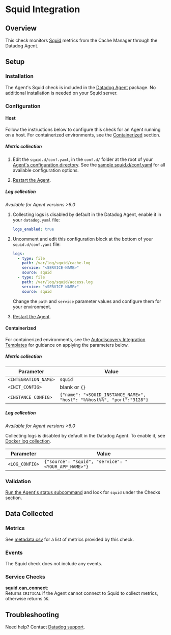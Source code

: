 # Squid Integration

## Overview

This check monitors [Squid][9] metrics from the Cache Manager through the Datadog Agent.

## Setup

### Installation

The Agent's Squid check is included in the [Datadog Agent][2] package. No additional installation is needed on your Squid server.

### Configuration

#### Host

Follow the instructions below to configure this check for an Agent running on a host. For containerized environments, see the [Containerized](#containerized) section.

##### Metric collection

1. Edit the `squid.d/conf.yaml`, in the `conf.d/` folder at the root of your [Agent's configuration directory][3]. See the [sample squid.d/conf.yaml][4] for all available configuration options.

2. [Restart the Agent][5].

##### Log collection

_Available for Agent versions >6.0_

1. Collecting logs is disabled by default in the Datadog Agent, enable it in your `datadog.yaml` file:

   ```yaml
   logs_enabled: true
   ```

2. Uncomment and edit this configuration block at the bottom of your `squid.d/conf.yaml` file:

   ```yaml
   logs:
     - type: file
       path: /var/log/squid/cache.log
       service: "<SERVICE-NAME>"
       source: squid
     - type: file
       path: /var/log/squid/access.log
       service: "<SERVICE-NAME>"
       source: squid
   ```

    Change the `path` and `service` parameter values and configure them for your environment.

3. [Restart the Agent][5].

#### Containerized

For containerized environments, see the [Autodiscovery Integration Templates][1] for guidance on applying the parameters below.

##### Metric collection

| Parameter            | Value                                                                  |
| -------------------- | ---------------------------------------------------------------------- |
| `<INTEGRATION_NAME>` | `squid`                                                                |
| `<INIT_CONFIG>`      | blank or `{}`                                                          |
| `<INSTANCE_CONFIG>`  | `{"name": "<SQUID_INSTANCE_NAME>", "host": "%%host%%", "port":"3128"}` |

##### Log collection

_Available for Agent versions >6.0_

Collecting logs is disabled by default in the Datadog Agent. To enable it, see [Docker log collection][10].

| Parameter      | Value                                               |
| -------------- | --------------------------------------------------- |
| `<LOG_CONFIG>` | `{"source": "squid", "service": "<YOUR_APP_NAME>"}` |

### Validation

[Run the Agent's status subcommand][6] and look for `squid` under the Checks section.

## Data Collected

### Metrics

See [metadata.csv][7] for a list of metrics provided by this check.

### Events

The Squid check does not include any events.

### Service Checks

**squid.can_connect**:<br>
Returns `CRITICAL` if the Agent cannot connect to Squid to collect metrics, otherwise returns `OK`.

## Troubleshooting

Need help? Contact [Datadog support][8].

[1]: https://docs.datadoghq.com/agent/autodiscovery/integrations
[2]: https://app.datadoghq.com/account/settings#agent
[3]: https://docs.datadoghq.com/agent/guide/agent-configuration-files/#agent-configuration-directory
[4]: https://github.com/DataDog/integrations-core/blob/master/squid/datadog_checks/squid/data/conf.yaml.example
[5]: https://docs.datadoghq.com/agent/guide/agent-commands/#start-stop-and-restart-the-agent
[6]: https://docs.datadoghq.com/agent/guide/agent-commands/#agent-status-and-information
[7]: https://github.com/DataDog/integrations-core/blob/master/squid/metadata.csv
[8]: https://docs.datadoghq.com/help
[9]: http://www.squid-cache.org/
[10]: https://docs.datadoghq.com/agent/docker/log/?tab=containerinstallation#setup
